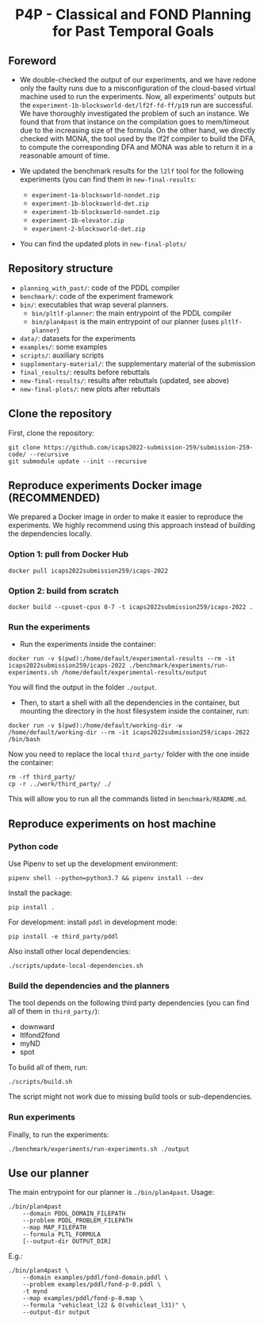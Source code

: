 <h1 align="center">
  <b>P4P - Classical and FOND Planning for Past Temporal Goals</b>
</h1>

## Foreword

- We double-checked the output of our experiments, and we have redone only 
  the faulty runs due to a misconfiguration of the cloud-based virtual machine 
  used to run the experiments. Now, all experiments' outputs but the 
  `experiment-1b-blocksworld-det/lf2f-fd-ff/p19` run are successful. 
  We have thoroughly investigated the problem of such an instance. We found that 
  from that instance on the compilation goes to mem/timeout due to the increasing 
  size of the formula. On the other hand, we directly checked with MONA, 
  the tool used by the lf2f compiler to build the DFA, to compute the corresponding DFA 
  and MONA was able to return it in a reasonable amount of time.
- We updated the benchmark results for the `l2lf` tool
  for the following experiments (you can find them in `new-final-results`:
  - `experiment-1a-blocksworld-nondet.zip`
  - `experiment-1b-blocksworld-det.zip`   
  - `experiment-1b-blocksworld-nondet.zip`
  - `experiment-1b-elevator.zip`          
  - `experiment-2-blocksworld-det.zip`

- You can find the updated plots in `new-final-plots/` 

## Repository structure

- `planning_with_past/`: code of the PDDL compiler
- `benchmark/`: code of the experiment framework
- `bin/`: executables that wrap several planners.
  - `bin/pltlf-planner`: the main entrypoint of the PDDL compiler
  - `bin/plan4past` is the main entrypoint of our planner (uses `pltlf-planner`)
- `data/`: datasets for the experiments
- `examples/`: some examples
- `scripts/`: auxiliary scripts
- `supplementary-material/`: the supplementary material of the submission
- `final_results/`: results before rebuttals
- `new-final-results/`: results after rebuttals (updated, see above)
- `new-final-plots/`: new plots after rebuttals

## Clone the repository

First, clone the repository:
```
git clone https://github.com/icaps2022-submission-259/submission-259-code/ --recursive
git submodule update --init --recursive
```


## Reproduce experiments Docker image (RECOMMENDED)

We prepared a Docker image in order to make it easier to reproduce the experiments.
We highly recommend using this approach instead of building the dependencies locally.

### Option 1: pull from Docker Hub

```
docker pull icaps2022submission259/icaps-2022
```

### Option 2: build from scratch

```
docker build --cpuset-cpus 0-7 -t icaps2022submission259/icaps-2022 .
```

### Run the experiments

- Run the experiments inside the container:
```
docker run -v $(pwd):/home/default/experimental-results --rm -it icaps2022submission259/icaps-2022 ./benchmark/experiments/run-experiments.sh /home/default/experimental-results/output
```

You will find the output in the folder `./output`.

- Then, to start a shell with all the dependencies in the container, but mounting
  the directory in the host filesystem inside the container, run:
```
docker run -v $(pwd):/home/default/working-dir -w /home/default/working-dir --rm -it icaps2022submission259/icaps-2022 /bin/bash
```
Now you need to replace the local `third_party/` folder with the one inside the container:
```
rm -rf third_party/
cp -r ../work/third_party/ ./
```
This will allow you to run all the commands listed in `benchmark/README.md`.

## Reproduce experiments on host machine

### Python code

Use Pipenv to set up the development environment:

```
pipenv shell --python=python3.7 && pipenv install --dev
```

Install the package:
```
pip install .
```

For development: install `pddl` in development mode:
```
pip install -e third_party/pddl
```

Also install other local dependencies:
```
./scripts/update-local-dependencies.sh
```

### Build the dependencies and the planners

The tool depends on the following third party dependencies
(you can find all of them in `third_party/`):

- downward
- ltlfond2fond
- myND
- spot

To build all of them, run:
```
./scripts/build.sh
```

The script might not work due to missing build tools or sub-dependencies.

### Run experiments

Finally, to run the experiments:

```
./benchmark/experiments/run-experiments.sh ./output
```

## Use our planner

The main entrypoint for our planner is `./bin/plan4past`. Usage: 

```
./bin/plan4past
    --domain PDDL_DOMAIN_FILEPATH
    --problem PDDL_PROBLEM_FILEPATH
    --map MAP_FILEPATH
    --formula PLTL_FORMULA
    [--output-dir OUTPUT_DIR]
```

E.g.:

```
./bin/plan4past \
    --domain examples/pddl/fond-domain.pddl \
    --problem examples/pddl/fond-p-0.pddl \
    -t mynd
    --map examples/pddl/fond-p-0.map \
    --formula "vehicleat_l22 & O(vehicleat_l31)" \
    --output-dir output
```
